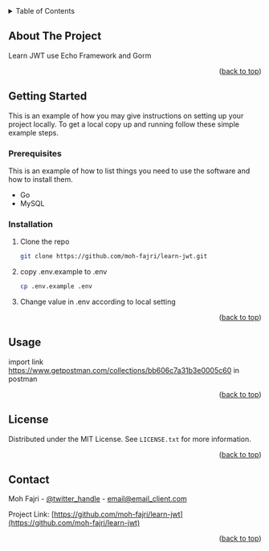 <div id="top"></div>
<!--
*** Thanks for checking out the Best-README-Template. If you have a suggestion
*** that would make this better, please fork the repo and create a pull request
*** or simply open an issue with the tag "enhancement".
*** Don't forget to give the project a star!
*** Thanks again! Now go create something AMAZING! :D
-->



<!-- TABLE OF CONTENTS -->
<details>
  <summary>Table of Contents</summary>
  <ol>
    <li>
      <a href="#about-the-project">About The Project</a>
    </li>
    <li>
      <a href="#getting-started">Getting Started</a>
      <ul>
        <li><a href="#prerequisites">Prerequisites</a></li>
        <li><a href="#installation">Installation</a></li>
      </ul>
    </li>
    <li><a href="#usage">Usage</a></li>
    <li><a href="#roadmap">Roadmap</a></li>
    <li><a href="#contributing">Contributing</a></li>
    <li><a href="#license">License</a></li>
    <li><a href="#contact">Contact</a></li>
  </ol>
</details>



<!-- ABOUT THE PROJECT -->
## About The Project

Learn JWT use Echo Framework and Gorm

<p align="right">(<a href="#top">back to top</a>)</p>



<!-- GETTING STARTED -->
## Getting Started

This is an example of how you may give instructions on setting up your project locally.
To get a local copy up and running follow these simple example steps.

### Prerequisites

This is an example of how to list things you need to use the software and how to install them.
* Go 
* MySQL

### Installation
1. Clone the repo
   ```sh
   git clone https://github.com/moh-fajri/learn-jwt.git
   ```
2. copy .env.example to .env
   ```sh
   cp .env.example .env
   ```
3. Change value in .env according to local setting

<p align="right">(<a href="#top">back to top</a>)</p>



<!-- USAGE EXAMPLES -->
## Usage

import link https://www.getpostman.com/collections/bb606c7a31b3e0005c60 in postman

<p align="right">(<a href="#top">back to top</a>)</p>




<!-- LICENSE -->
## License

Distributed under the MIT License. See `LICENSE.txt` for more information.

<p align="right">(<a href="#top">back to top</a>)</p>



<!-- CONTACT -->
## Contact

Moh Fajri - [@twitter_handle](https://twitter.com/twitter_handle) - email@email_client.com

Project Link: [https://github.com/moh-fajri/learn-jwt](https://github.com/moh-fajri/learn-jwt)

<p align="right">(<a href="#top">back to top</a>)</p>